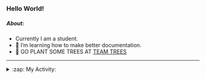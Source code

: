### Hello World!

##### About:
- Currently I am a student.
- 🌱 I’m learning how to make better documentation.
- 🌱 GO PLANT SOME TREES AT [TEAM TREES](https://teamtrees.org/)

---
<details>
  <summary>:zap: My Activity:</summary>
  
<!--START_SECTION:waka-->
![Code Time](http://img.shields.io/badge/Code%20Time-1%2C093%20hrs%203%20mins-blue)

**I'm a Night 🦉** 

```text
🌞 Morning                1370 commits        ██░░░░░░░░░░░░░░░░░░░░░░░   09.12 % 
🌆 Daytime                5215 commits        █████████░░░░░░░░░░░░░░░░   34.71 % 
🌃 Evening                4345 commits        ███████░░░░░░░░░░░░░░░░░░   28.92 % 
🌙 Night                  4096 commits        ███████░░░░░░░░░░░░░░░░░░   27.26 % 
```
📅 **I'm Most Productive on Wednesday** 

```text
Monday                   2288 commits        ████░░░░░░░░░░░░░░░░░░░░░   15.23 % 
Tuesday                  1826 commits        ███░░░░░░░░░░░░░░░░░░░░░░   12.15 % 
Wednesday                3543 commits        ██████░░░░░░░░░░░░░░░░░░░   23.58 % 
Thursday                 1900 commits        ███░░░░░░░░░░░░░░░░░░░░░░   12.64 % 
Friday                   1496 commits        ██░░░░░░░░░░░░░░░░░░░░░░░   09.96 % 
Saturday                 1352 commits        ██░░░░░░░░░░░░░░░░░░░░░░░   09.00 % 
Sunday                   2621 commits        ████░░░░░░░░░░░░░░░░░░░░░   17.44 % 
```


📊 **This Week I Spent My Time On** 

```text
🔥 Editors: 
VS Code                  7 hrs 30 mins       █████████████████████████   100.00 % 

🐱‍💻 Projects: 
CSF22                    4 hrs 18 mins       ██████████████░░░░░░░░░░░   57.45 % 
praise                   2 hrs 33 mins       █████████░░░░░░░░░░░░░░░░   34.15 % 
TEA-onboarding-bot       21 mins             █░░░░░░░░░░░░░░░░░░░░░░░░   04.67 % 
technocean-frontend      16 mins             █░░░░░░░░░░░░░░░░░░░░░░░░   03.65 % 
CSF                      0 secs              ░░░░░░░░░░░░░░░░░░░░░░░░░   00.09 % 
```


 Last Updated on 11/04/2023 04:08:19 UTC
<!--END_SECTION:waka-->
</details>
